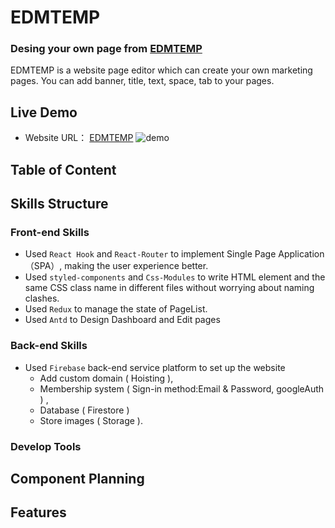 # EDMTEMP

### Desing your own page from [EDMTEMP](https://edmtemp.com/)

EDMTEMP is a website page editor which can create your own marketing pages.
You can add banner, title, text, space, tab to your pages.

## Live Demo

- Website URL： [EDMTEMP](https://edmtemp.com/)
  ![demo]()

## Table of Content

## Skills Structure

### Front-end Skills

- Used `React Hook` and `React-Router` to implement Single Page Application（SPA）, making the user experience better.
- Used `styled-components` and `Css-Modules` to write HTML element and the same CSS class name in different files without worrying about naming clashes.
- Used `Redux` to manage the state of PageList.
- Used `Antd` to Design Dashboard and Edit pages

### Back-end Skills

- Used `Firebase` back-end service platform to set up the website
  - Add custom domain ( Hoisting ),
  - Membership system ( Sign-in method:Email & Password, googleAuth ) ,
  - Database ( Firestore )
  - Store images ( Storage ).

### Develop Tools

## Component Planning

## Features

###
